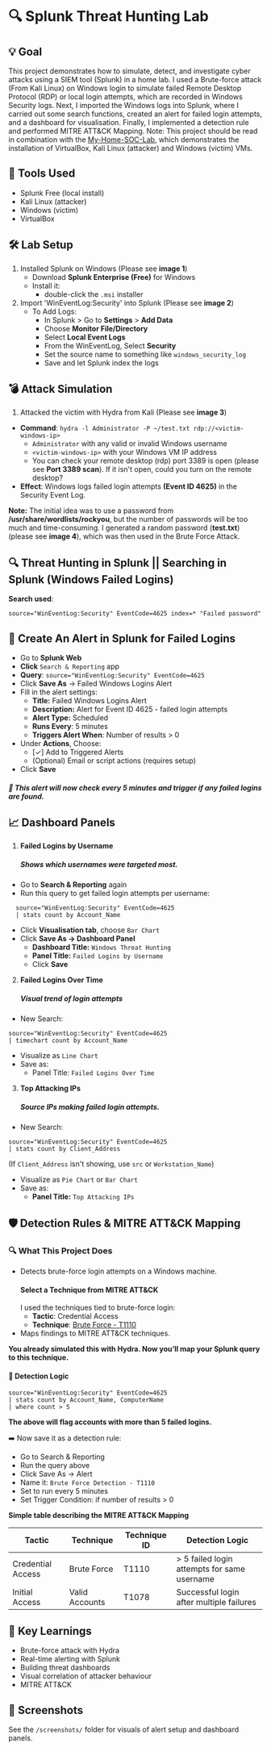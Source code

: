 # 🔍 Splunk Threat Hunting Lab

## 💡 Goal
This project demonstrates how to simulate, detect, and investigate cyber attacks using a SIEM tool (Splunk) in a home lab.
I used a Brute-force attack (From Kali Linux) on Windows login to simulate failed Remote Desktop Protocol (RDP) or local login attempts, which are recorded in Windows Security logs. Next, I imported the Windows logs into Splunk, where I carried out some search functions, created an alert for failed login attempts, and a dashboard for visualisation. Finally, I implemented a detection rule and performed MITRE ATT&CK Mapping. 
Note: This project should be read in combination with the [My-Home-SOC-Lab](https://github.com/Mr-ebony/My-Home-SOC-Lab.git), which demonstrates the installation of VirtualBox, Kali Linux (attacker) and Windows (victim) VMs. 

## 🧰 Tools Used
- Splunk Free (local install)
- Kali Linux (attacker)
- Windows (victim)
- VirtualBox

## 🛠️ Lab Setup
1. Installed Splunk on Windows (Please see **image 1**)
    + Download **Splunk Enterprise (Free)** for Windows
    + Install it: 
      + double-click the `.msi` installer
2. Import 'WinEventLog:Security' into Splunk (Please see **image 2**)
   + To Add Logs:
     + In Splunk > Go to **Settings** > **Add Data**
     + Choose **Monitor File/Directory**
     + Select **Local Event Logs**
     + From the WinEventLog, Select **Security**
     + Set the source name to something like `windows_security_log`
     + Save and let Splunk index the logs

## 💣 Attack Simulation
1. Attacked the victim with Hydra from Kali (Please see **image 3**)
- **Command**: `hydra -l Administrator -P ~/test.txt rdp://<victim-windows-ip>`
    + `Administrator` with any valid or invalid Windows username
    + `<victim-windows-ip>` with your Windows VM IP address
    + You can check your remote desktop (rdp) port 3389 is open (please see **Port 3389 scan**). If it isn't open, could you turn on the remote desktop?
- **Effect**: Windows logs failed login attempts **(Event ID 4625)** in the Security Event Log.

**Note:** The initial idea was to use a password from **/usr/share/wordlists/rockyou**, but the number of passwords will be too much and time-consuming. I generated a random password (**test.txt**) (please see **image 4**), which was then used in the Brute Force Attack.

## 🔍 Threat Hunting in Splunk || Searching in Splunk (Windows Failed Logins)
**Search used**:
```spl
source="WinEventLog:Security" EventCode=4625 index=* "Failed password" 
```

## 🔔 Create An Alert in Splunk for Failed Logins
- Go to **Splunk Web**
- **Click** `Search & Reporting` app
- **Query**: `source="WinEventLog:Security" EventCode=4625`
- Click **Save As** → Failed Windows Logins Alert
- Fill in the alert settings:
  + **Title:** Failed Windows Logins Alert
  + **Description:** Alert for Event ID 4625 - failed login attempts
  + **Alert Type:** Scheduled
  + **Runs Every**: 5 minutes
  + **Triggers Alert When**: Number of results > 0
- Under **Actions**, Choose:
  + [✓] Add to Triggered Alerts
  + (Optional) Email or script actions (requires setup)
- Click **Save**
##### 📌 This alert will now check every 5 minutes and trigger if any failed logins are found.

## 📈 Dashboard Panels
1. **Failed Logins by Username**  
   ##### Shows which usernames were targeted most.
+ Go to **Search & Reporting** again
+ Run this query to get failed login attempts per username:
```spl
  source="WinEventLog:Security" EventCode=4625
  | stats count by Account_Name
```
+ Click **Visualisation tab**, choose `Bar Chart`
+ Click **Save As → Dashboard Panel**
    + **Dashboard Title:** `Windows Threat Hunting`
    + **Panel Title:** `Failed Logins by Username`
    + Click **Save**
2. **Failed Logins Over Time**  
   ##### Visual trend of login attempts
+ New Search:
```spl
source="WinEventLog:Security" EventCode=4625
| timechart count by Account_Name
```
+ Visualize as `Line Chart`
+ Save as:
  + Panel Title: `Failed Logins Over Time`
3. **Top Attacking IPs**  
   ##### Source IPs making failed login attempts.
+ New Search:
```spl
source="WinEventLog:Security" EventCode=4625
| stats count by Client_Address
```
(If `Client_Address` isn't showing, use `src` or `Workstation_Name`)
+ Visualize as `Pie Chart` or `Bar Chart`
+ Save as:
  + **Panel Title:** `Top Attacking IPs`

## 🛡 Detection Rules & MITRE ATT&CK Mapping

### 🔍 What This Project Does
- Detects brute-force login attempts on a Windows machine.
  #### Select a Technique from MITRE ATT&CK
  I used the techniques tied to brute-force login:
  + **Tactic**: Credential Access
  + **Technique**: [Brute Force - T1110](https://attack.mitre.org/techniques/T1110/)
- Maps findings to MITRE ATT&CK techniques.

**You already simulated this with Hydra. Now you’ll map your Splunk query to this technique.**

  #### 📏 Detection Logic
```spl
source="WinEventLog:Security" EventCode=4625
| stats count by Account_Name, ComputerName
| where count > 5
 ```
  **The above will flag accounts with more than 5 failed logins.**
  
  ➡️ Now save it as a detection rule:
  + Go to Search & Reporting
  + Run the query above
  + Click Save As → Alert
  + Name it: `Brute Force Detection - T1110`
  + Set to run every 5 minutes
  + Set Trigger Condition: if number of results > 0

  **Simple table describing the MITRE ATT&CK Mapping**
    
| Tactic             | Technique           | Technique ID | Detection Logic                              |
|--------------------|---------------------|--------------|-----------------------------------------------|
| Credential Access | Brute Force         | T1110        | > 5 failed login attempts for same username   |
| Initial Access    | Valid Accounts      | T1078        | Successful login after multiple failures      |

## 🧠 Key Learnings
- Brute-force attack with Hydra
- Real-time alerting with Splunk
- Building threat dashboards
- Visual correlation of attacker behaviour
- MITRE ATT&CK

## 📸 Screenshots
See the `/screenshots/` folder for visuals of alert setup and dashboard panels.
